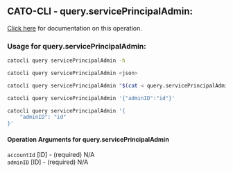 
## CATO-CLI - query.servicePrincipalAdmin:
[Click here](https://api.catonetworks.com/documentation/#query-query.servicePrincipalAdmin) for documentation on this operation.

### Usage for query.servicePrincipalAdmin:

```bash
catocli query servicePrincipalAdmin -h

catocli query servicePrincipalAdmin <json>

catocli query servicePrincipalAdmin "$(cat < query.servicePrincipalAdmin.json)"

catocli query servicePrincipalAdmin '{"adminID":"id"}'

catocli query servicePrincipalAdmin '{
    "adminID": "id"
}'
```

#### Operation Arguments for query.servicePrincipalAdmin ####

`accountId` [ID] - (required) N/A    
`adminID` [ID] - (required) N/A    
